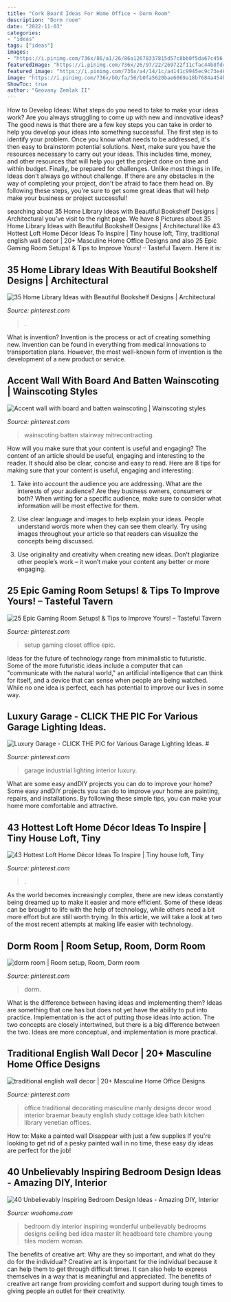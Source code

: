 ```yaml
---
title: "Cork Board Ideas For Home Office ~ Dorm Room"
description: "Dorm room"
date: "2022-11-03"
categories:
- "ideas"
tags: ["ideas"]
images:
- "https://i.pinimg.com/736x/86/a1/26/86a12678337815d57c8bb0f5da67c456.jpg"
featuredImage: "https://i.pinimg.com/736x/26/97/22/269722f11cfac44b8fdc45866922fccd.jpg"
featured_image: "https://i.pinimg.com/736x/a4/14/1c/a4141c9945ec9c73e46aa08375a7aafd.jpg"
image: "https://i.pinimg.com/736x/b0/fa/56/b0fa5620bae6069a18b7684a454bda84.jpg"
ShowToc: true
author: "Geovany Zemlak II"
---
```



How to Develop Ideas: What steps do you need to take to make your ideas work?
Are you always struggling to come up with new and innovative ideas? The good news is that there are a few key steps you can take in order to help you develop your ideas into something successful. The first step is to identify your problem. Once you know what needs to be addressed, it's then easy to brainstorm potential solutions. Next, make sure you have the resources necessary to carry out your ideas. This includes time, money, and other resources that will help you get the project done on time and within budget. Finally, be prepared for challenges. Unlike most things in life, Ideas don't always go without challenge. If there are any obstacles in the way of completing your project, don't be afraid to face them head on. By following these steps, you're sure to get some great ideas that will help make your business or project successful!

	

		
searching about 35 Home Library Ideas with Beautiful Bookshelf Designs | Architectural you've visit to the right page. We have 8 Pictures about 35 Home Library Ideas with Beautiful Bookshelf Designs | Architectural like 43 Hottest Loft Home Décor Ideas To Inspire | Tiny house loft, Tiny, traditional english wall decor | 20+ Masculine Home Office Designs and also 25 Epic Gaming Room Setups! &amp; Tips to Improve Yours! – Tasteful Tavern. Here it is:
		
    
## 35 Home Library Ideas With Beautiful Bookshelf Designs | Architectural

<img loading=lazy src="https://i.pinimg.com/736x/26/97/22/269722f11cfac44b8fdc45866922fccd.jpg" onerror="this.onerror=null;this.src='https://tse4.mm.bing.net/th?id=OIP.DTTCB6a12FrvLZeRbp_lrAHaJ-&amp;pid=15.1';" alt="35 Home Library Ideas with Beautiful Bookshelf Designs | Architectural">

_Source: pinterest.com_

>. 

	

What is invention?
Invention is the process or act of creating something new. Invention can be found in everything from medical innovations to transportation plans. However, the most well-known form of invention is the development of a new product or service.

    
## Accent Wall With Board And Batten Wainscoting | Wainscoting Styles

<img loading=lazy src="https://i.pinimg.com/736x/c4/d9/0a/c4d90a9b4f8bd231b1a2ee8349d3fa0e.jpg" onerror="this.onerror=null;this.src='https://tse1.mm.bing.net/th?id=OIP._uJDzjJmog07IZf0avU8PwHaNJ&amp;pid=15.1';" alt="Accent wall with board and batten wainscoting | Wainscoting styles">

_Source: pinterest.com_

>wainscoting batten stairway mitrecontracting. 

	

How will you make sure that your content is useful and engaging?
The content of an article should be useful, engaging and interesting to the reader. It should also be clear, concise and easy to read. Here are 8 tips for making sure that your content is useful, engaging and interesting:
1. Take into account the audience you are addressing. What are the interests of your audience? Are they business owners, consumers or both? When writing for a specific audience, make sure to consider what information will be most effective for them.

2. Use clear language and images to help explain your ideas. People understand words more when they can see them clearly. Try using images throughout your article so that readers can visualize the concepts being discussed.

3. Use originality and creativity when creating new ideas. Don’t plagiarize other people’s work – it won’t make your content any better or more engaging.

    
## 25 Epic Gaming Room Setups! &amp; Tips To Improve Yours! – Tasteful Tavern

<img loading=lazy src="https://i.pinimg.com/736x/a4/14/1c/a4141c9945ec9c73e46aa08375a7aafd.jpg" onerror="this.onerror=null;this.src='https://tse2.mm.bing.net/th?id=OIP.ahUhrKx7IZnKAlphD79_7wHaLE&amp;pid=15.1';" alt="25 Epic Gaming Room Setups! &amp; Tips to Improve Yours! – Tasteful Tavern">

_Source: pinterest.com_

>setup gaming closet office epic. 

	

Ideas for the future of technology range from minimalistic to futuristic. Some of the more futuristic ideas include a computer that can "communicate with the natural world," an artificial intelligence that can think for itself, and a device that can sense when people are being watched. While no one idea is perfect, each has potential to improve our lives in some way.

    
## Luxury Garage - CLICK THE PIC For Various Garage Lighting Ideas. #

<img loading=lazy src="https://i.pinimg.com/736x/86/a1/26/86a12678337815d57c8bb0f5da67c456.jpg" onerror="this.onerror=null;this.src='https://tse1.mm.bing.net/th?id=OIP.cm0VHv2FXPn2i4fHPPV6PwHaJ4&amp;pid=15.1';" alt="Luxury Garage - CLICK THE PIC for Various Garage Lighting Ideas. #">

_Source: pinterest.com_

>garage industrial lighting interior luxury. 

	

What are some easy andDIY projects you can do to improve your home?
Some easy andDIY projects you can do to improve your home are painting, repairs, and installations. By following these simple tips, you can make your home more comfortable and attractive.

    
## 43 Hottest Loft Home Décor Ideas To Inspire | Tiny House Loft, Tiny

<img loading=lazy src="https://i.pinimg.com/736x/d5/3b/e9/d53be95222b122ec01071f082e806f8c.jpg" onerror="this.onerror=null;this.src='https://tse1.mm.bing.net/th?id=OIP.YuzHwzD7ODOSinSGuoG2UgHaLH&amp;pid=15.1';" alt="43 Hottest Loft Home Décor Ideas To Inspire | Tiny house loft, Tiny">

_Source: pinterest.com_

>. 

	

As the world becomes increasingly complex, there are new ideas constantly being dreamed up to make it easier and more efficient. Some of these ideas can be brought to life with the help of technology, while others need a bit more effort but are still worth trying. In this article, we will take a look at two of the most recent attempts at making life easier with technology.

    
## Dorm Room | Room Setup, Room, Dorm Room

<img loading=lazy src="https://i.pinimg.com/736x/2f/e3/a5/2fe3a503c7b255bddc4e216ce71d8c3e.jpg" onerror="this.onerror=null;this.src='https://tse3.mm.bing.net/th?id=OIP.YNzZO2amO91X2hdtksXMhgHaJ3&amp;pid=15.1';" alt="dorm room | Room setup, Room, Dorm room">

_Source: pinterest.com_

>dorm. 

	

What is the difference between having ideas and implementing them?
Ideas are something that one has but does not yet have the ability to put into practice. Implementation is the act of putting those ideas into action. The two concepts are closely intertwined, but there is a big difference between the two. Ideas are more conceptual, and implementation is more practical.

    
## Traditional English Wall Decor | 20+ Masculine Home Office Designs

<img loading=lazy src="https://i.pinimg.com/736x/b0/fa/56/b0fa5620bae6069a18b7684a454bda84.jpg" onerror="this.onerror=null;this.src='https://tse4.mm.bing.net/th?id=OIP.7P2I9aCnGjjqt1JHRj3otwHaFL&amp;pid=15.1';" alt="traditional english wall decor | 20+ Masculine Home Office Designs">

_Source: pinterest.com_

>office traditional decorating masculine manly designs decor wood interior braemar beauty english study cottage idea bath kitchen library venetian offices. 

	

How to: Make a painted wall Disappear with just a few supplies
If you're looking to get rid of a pesky painted wall in no time, these easy diy ideas are perfect for the job!

    
## 40 Unbelievably Inspiring Bedroom Design Ideas - Amazing DIY, Interior

<img loading=lazy src="http://www.woohome.com/wp-content/uploads/2014/01/Wonderful-Bedroom-Design-Ideas-26.jpg" onerror="this.onerror=null;this.src='https://tse1.mm.bing.net/th?id=OIP.k28u1Gung7yHr1DsJmWz_gHaKV&amp;pid=15.1';" alt="40 Unbelievably Inspiring Bedroom Design Ideas - Amazing DIY, Interior">

_Source: woohome.com_

>bedroom diy interior inspiring wonderful unbelievably bedrooms designs ceiling bed idea master lit headboard tete chambre young tiles modern woman. 

	

The benefits of creative art: Why are they so important, and what do they do for the individual?
Creative art is important for the individual because it can help them to get through difficult times. It can also help to express themselves in a way that is meaningful and appreciated. The benefits of creative art range from providing comfort and support during tough times to giving people an outlet for their creativity.

